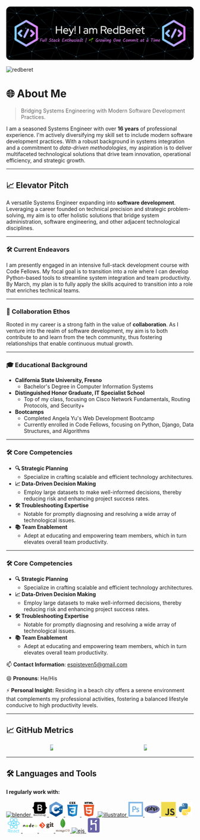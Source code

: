 ![HEADER](./github-header-image.png)

<p align="left"> 
  <img src="https://komarev.com/ghpvc/?username=redberet&label=Profile%20views&color=0e75b6&style=flat" alt="redberet" /> 
</p>

# 🌐 **About Me**
> Bridging Systems Engineering with Modern Software Development Practices.

I am a seasoned Systems Engineer with over **16 years** of professional experience. I'm actively diversifying my skill set to include modern software development practices. With a robust background in systems integration and a commitment to *data-driven methodologies*, my aspiration is to deliver multifaceted technological solutions that drive team innovation, operational efficiency, and strategic growth.

---

## 📈 **Elevator Pitch**
A versatile Systems Engineer expanding into **software development**. Leveraging a career founded on technical precision and strategic problem-solving, my aim is to offer holistic solutions that bridge system administration, software engineering, and other adjacent technological disciplines.

---

### 🛠️ **Current Endeavors**
I am presently engaged in an intensive full-stack development course with Code Fellows. My focal goal is to transition into a role where I can develop Python-based tools to streamline system integration and team productivity. By March, my plan is to fully apply the skills acquired to transition into a role that enriches technical teams.

---

### 🤝 **Collaboration Ethos**
Rooted in my career is a strong faith in the value of **collaboration**. As I venture into the realm of software development, my aim is to both contribute to and learn from the tech community, thus fostering relationships that enable continuous mutual growth.

---

### 🎓 **Educational Background**
  - **California State University, Fresno**
    - Bachelor's Degree in Computer Information Systems  
  - **Distinguished Honor Graduate, IT Specialist School**
    - Top of my class, focusing on Cisco Network Fundamentals, Routing Protocols, and Security+
  - **Bootcamps**
    - Completed Angela Yu's Web Development Bootcamp
    - Currently enrolled in Code Fellows, focusing on Python, Django, Data Structures, and Algorithms

---

### 🛠️ **Core Competencies**
  - **🔍 Strategic Planning**
    - Specialize in crafting scalable and efficient technology architectures.
  - **📈 Data-Driven Decision Making**
    - Employ large datasets to make well-informed decisions, thereby reducing risk and enhancing project success rates.
  - **🛠️ Troubleshooting Expertise**
    - Notable for promptly diagnosing and resolving a wide array of technological issues.
  - **📚 Team Enablement**
    - Adept at educating and empowering team members, which in turn elevates overall team productivity.

---
### 🛠️ **Core Competencies**
  - **🔍 Strategic Planning**
    - Specialize in crafting scalable and efficient technology architectures.
  - **📈 Data-Driven Decision Making**
    - Employ large datasets to make well-informed decisions, thereby reducing risk and enhancing project success rates.
  - **🛠️ Troubleshooting Expertise**
    - Notable for promptly diagnosing and resolving a wide array of technological issues.
  - **📚 Team Enablement**
    - Adept at educating and empowering team members, which in turn elevates overall team productivity.


📫 **Contact Information**: espisteven5@gmail.com

😄 **Pronouns**: He/His

<p style="font-size:14px">⚡ <strong>Personal Insight:</strong> Residing in a beach city offers a serene environment that complements my professional activities, fostering a balanced lifestyle conducive to high productivity levels.</p>

---
## 📈 **GitHub Metrics**  

<div style="display: flex; justify-content: space-around; width: 100%; flex-wrap: wrap;">

<a href="https://github.com/RedBeret/github-readme-stats">
  <img src="https://github-readme-stats.vercel.app/api?username=RedBeret&count_private=true&show_icons=true&theme=tokyonight" style="max-width: 48%;">
</a>
<a href="https://github.com/RedBeret/github-readme-stats">
  <img src="https://github-readme-stats.vercel.app/api/top-langs/?username=RedBeret&layout=compact&theme=tokyonight" style="max-width: 48%;">
</a>

</div>

<!--
## 🌐 Connect with Me  

<h4 align="left">Feel free to reach out on these platforms:</h4>

<div align="left">

<a href="https://dev.to/redberet" target="blank"><img align="center" src="https://cdn.jsdelivr.net/npm/simple-icons@3.0.1/icons/dev-dot-to.svg" alt="redberet" height="30" width="40" /></a>
<a href="https://stackoverflow.com/users/redberet" target="blank"><img align="center" src="https://raw.githubusercontent.com/rahuldkjain/github-profile-readme-generator/master/src/images/icons/Social/stack-overflow.svg" alt="redberet" height="30" width="40" /></a>
<a href="https://codesandbox.com/redberet" target="blank"><img align="center" src="https://cdn.jsdelivr.net/npm/simple-icons@3.0.1/icons/codesandbox.svg" alt="redberet" height="30" width="40" /></a>
<a href="https://medium.com/@redberet" target="blank"><img align="center" src="https://raw.githubusercontent.com/rahuldkjain/github-profile-readme-generator/master/src/images/icons/Social/medium.svg" alt="@redberet" height="30" width="40" /></a>
<a href="https://www.codechef.com/users/redberet" target="blank"><img align="center" src="https://cdn.jsdelivr.net/npm/simple-icons@3.1.0/icons/codechef.svg" alt="redberet" height="30" width="40" /></a>

</div>
-->
---

## 🛠️ Languages and Tools  

<h4 align="left">I regularly work with:</h4>

<div align="left">

<a href="https://www.blender.org/" target="_blank"> <img src="https://download.blender.org/branding/community/blender_community_badge_white.svg" alt="blender" width="40" height="40"/> </a> 
<a href="https://getbootstrap.com" target="_blank"> <img src="https://raw.githubusercontent.com/devicons/devicon/master/icons/bootstrap/bootstrap-plain-wordmark.svg" alt="bootstrap" width="40" height="40"/> </a> 
<a href="https://www.w3schools.com/cpp/" target="_blank"> <img src="https://raw.githubusercontent.com/devicons/devicon/master/icons/cplusplus/cplusplus-original.svg" alt="cplusplus" width="40" height="40"/> </a> 
<a href="https://www.w3schools.com/css/" target="_blank"> <img src="https://raw.githubusercontent.com/devicons/devicon/master/icons/css3/css3-original-wordmark.svg" alt="css3" width="40" height="40"/> </a> 
<a href="https://www.w3.org/html/" target="_blank"> <img src="https://raw.githubusercontent.com/devicons/devicon/master/icons/html5/html5-original-wordmark.svg" alt="html5" width="40" height="40"/> </a> 
<a href="https://www.adobe.com/in/products/illustrator.html" target="_blank"> <img src="https://www.vectorlogo.zone/logos/adobe_illustrator/adobe_illustrator-icon.svg" alt="illustrator" width="40" height="40"/> </a> 
<a href="https://www.photoshop.com/en" target="_blank"> <img src="https://raw.githubusercontent.com/devicons/devicon/master/icons/photoshop/photoshop-line.svg" alt="photoshop" width="40" height="40"/> </a> 
<a href="https://www.php.net" target="_blank"> <img src="https://raw.githubusercontent.com/devicons/devicon/master/icons/php/php-original.svg" alt="php" width="40" height="40"/> </a>
<a href="https://www.javascript.com/" target="_blank"> <img src="https://raw.githubusercontent.com/devicons/devicon/master/icons/javascript/javascript-original.svg" alt="javascript" width="40" height="40"/> </a> 
<a href="https://www.python.org" target="_blank"> <img src="https://raw.githubusercontent.com/devicons/devicon/master/icons/python/python-original.svg" alt="python" width="40" height="40"/> </a>
<a href="https://reactjs.org/" target="_blank"> <img src="https://raw.githubusercontent.com/devicons/devicon/master/icons/react/react-original-wordmark.svg" alt="reactjs" width="40" height="40"/> </a> 
<a href="https://nodejs.org/" target="_blank"> <img src="https://raw.githubusercontent.com/devicons/devicon/master/icons/nodejs/nodejs-original-wordmark.svg" alt="nodejs" width="40" height="40"/> </a>
<a href="https://git-scm.com/" target="_blank"> <img src="https://raw.githubusercontent.com/devicons/devicon/master/icons/git/git-original-wordmark.svg" alt="git" width="40" height="40"/> </a>
<a href="https://www.mongodb.com/" target="_blank"> <img src="https://raw.githubusercontent.com/devicons/devicon/master/icons/mongodb/mongodb-original-wordmark.svg" alt="mongodb" width="40" height="40"/> </a>
<a href="https://ejs.co/" target="_blank"> <img src="https://cdn.icon-icons.com/icons2/2107/PNG/512/file_type_ejs_icon_130626.png" alt="ejs" width="40" height="40"/> </a> 
<a href="https://www.heroku.com/" target="_blank"> <img src="https://raw.githubusercontent.com/devicons/devicon/master/icons/heroku/heroku-plain.svg" alt="heroku" width="40" height="40"/> </a>

</div>

